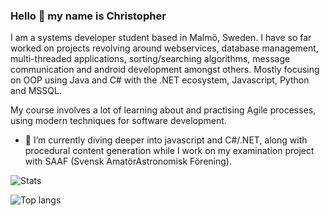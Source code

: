 ### Hello 👋 my name is Christopher

I am a systems developer student based in Malmö, Sweden. I have so far worked on projects revolving around webservices, database management, multi-threaded applications, sorting/searching algorithms, message communication and android development amongst others. Mostly focusing on OOP using Java and C# with the .NET ecosystem, Javascript, Python and MSSQL.

My course involves a lot of learning about and practising Agile processes, using modern techniques for software development.

- 🌱 I’m currently diving deeper into javascript and C#/.NET, along with procedural content generation while I work on my examination project with SAAF (Svensk AmatörAstronomisk Förening).

<!--
**krilleellerstoffe/krilleellerstoffe** is a ✨ _special_ ✨ repository because its `README.md` (this file) appears on your GitHub profile.

Here are some ideas to get you started:

- 🔭 I’m currently working on ...
- 🌱 I’m currently learning about ... 
- 👯 I’m looking to collaborate on ...
- 🤔 I’m looking for help with ...
- 💬 Ask me about ...
- 📫 How to reach me: ...
- 😄 Pronouns: ...
- ⚡ Fun fact: ...

# 📊 GitHub Stats :

![](https://github-readme-streak-stats.vercel.app/?user=krilleellerstoffe&theme=transparent&hide_border=true)<br/>
![](https://github-readme-stats.vercel.app/api/top-langs/?username=krilleellerstoffe&theme=transparent&hide_border=true&include_all_commits=true&count_private=true&layout=compact)
-->

![Stats](https://github-readme-stats-sigma-five.vercel.app/api?username=krilleellerstoffe&theme=transparent&hide_border=true&include_all_commits=true&count_private=true)<br/>

![Top langs](https://github-readme-stats-git-masterrstaa-rickstaa.vercel.app/api/top-langs/?username=krilleellerstoffe&theme=transparent&hide_border=true&include_all_commits=true&count_private=true&layout=compact)

